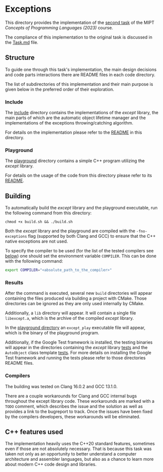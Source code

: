 # Exceptions

This directory provides the implementation of
the [second task](https://clck.ru/33rtCX) of
the MIPT *Concepts of Programming Languages (2023)* course.

The compliance of this implementation to the original task is discussed
in the [Task.md](Task.md) file.

## Structure

To guide one through this task's implementation, the main design decisions
and code parts interactions there are README files in each code directory.

The list of subdirectories of this implementation and their main purpose is
given below in the preferred order of their exploration.

### Include

The [include](include) directory contains the implementations of the *except*
library, the main parts of which are the automatic object lifetime manager
and the implementations of the exceptions throwing/catching algorithm.

For details on the implementation please refer to
the [README](include/README.md) in this directory.

### Playground

The [playground](playground) directory contains a simple C++ program utilizing
the *except* library.

For details on the usage of the code from this directory please refer to its
[README](programs/README.md).

## Building

To automatically build the *except* library and the playground executable,
run the following command from this directory:

```shell
chmod +x build.sh && ./build.sh
```

Both the *except* library and the playground are compiled with
the `-fno-exceptions` flag (supported by both Clang and GCC) to ensure
that the C++ native exceptions are not used.

To specify the compiler to be used (for the list of the tested compilers
see [below](#compilers)) one should set the environment variable `COMPILER`.
This can be done with the following command:

```bash
export COMPILER="<absolute_path_to_the_compiler>"
```

### Results

After the command is executed, several new `build` directories will appear
containing the files produced via building a project with CMake.
Those directories can be ignored as they are only used internally by CMake.

Additionally, a `lib` directory will appear. It will contain a single file
`libexcept.a`, which is the archive of the compiled *except* library.

In the [playground directory](playground) an `except_play` executable file will
appear, which is the binary of the playground program.

Additionally, if the Google Test framework is installed, the testing binaries
will appear in the directories containing the *except* library
[tests](include/tests) and the `AutoObject` class template
[tests](include/objects/tests). For more details on installing the Google Test
framework and running the tests please refer to those directories README files.

### Compilers

The building was tested on Clang 16.0.2 and GCC 13.1.0.

There are a couple workarounds for Clang and GCC internal bugs throughout
the except library code. These workarounds are marked with a `TODO` comment,
which describes the issue and the solution as well as provides a link to
the bugreport to track. Once the issues have been fixed by the compilers
developers, these workarounds will be eliminated.

## C++ features used

The implementation heavily uses the C++20 standard features, sometimes even if
those are not absolutely necessary. That is because this task was taken not only
as an opportunity to better understand a computer architecture and assembler
languages, but also as a chance to learn more about modern C++ code design
and libraries.
